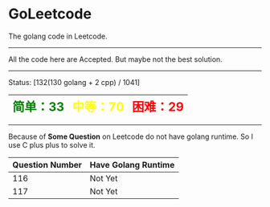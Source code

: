 # GoLeetcode
The golang code in Leetcode.

-----

All the code here are Accepted. But maybe not the best solution.

-----
Status: [132(130 golang + 2 cpp) / 1041]

| <font color=green size=5>简单：33</font> | <font color=yellow size=5>中等：70</font> | <font color=red size=5>困难：29</font> |
| ----------------------------------------|------------------------------------------|---------------------------------------|

-----

Because of **Some Question** on Leetcode do not have golang runtime. So I use C plus plus to solve it.

| Question Number | Have Golang Runtime |
| --------------- | ------------------- |
| 116 | Not Yet |
| 117 | Not Yet |
